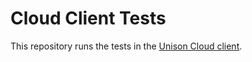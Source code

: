 # Cloud Client Tests

This repository runs the tests in the [Unison Cloud client](https://share.unison-lang.org/@unison/cloud).
